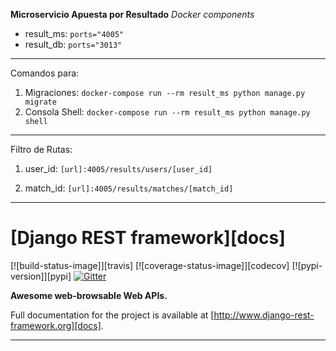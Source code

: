 **Microservicio Apuesta por Resultado**
*Docker components*
- result_ms:  ```ports="4005"```
- result_db: ``ports="3013"``
---
Comandos para:
1. Migraciones:
`docker-compose run --rm result_ms python manage.py migrate`
2. Consola Shell:
`docker-compose run --rm result_ms python manage.py shell`

---

Filtro de Rutas:
1. user_id:
`[url]:4005/results/users/[user_id]`

2. match_id:
`[url]:4005/results/matches/[match_id]`

---
# [Django REST framework][docs]

[![build-status-image]][travis]
[![coverage-status-image]][codecov]
[![pypi-version]][pypi]
[![Gitter](https://badges.gitter.im/tomchristie/django-rest-framework.svg)](https://gitter.im/tomchristie/django-rest-framework?utm_source=badge&utm_medium=badge&utm_campaign=pr-badge)

**Awesome web-browsable Web APIs.**

Full documentation for the project is available at [http://www.django-rest-framework.org][docs].

---

